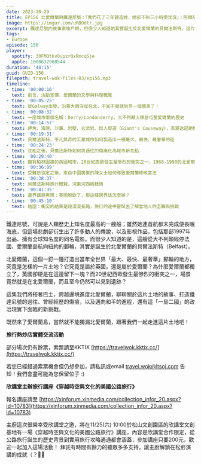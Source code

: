 ```yaml
---
date: 2023-10-29
title: EP156 北愛爾蘭與鐵達尼號：「我們花了三年建造她，她卻不到三小時便沈沒」；阿爾斯特的傷痕如何癒合？
image: https://imgur.com/uRBOdtr.jpg
excerpt: 鐵達尼號的故事家喻戶曉，但很少人知道她其實誕生於北愛爾蘭的貝爾法斯特。這片孕育出鐵達尼號的土地，究竟是怎樣的地方？怎樣的歷史因素，讓愛爾蘭島上出現兩個國家並存局面？又是怎樣的問題，導致30年層出不窮的武裝衝突？和我們一起認識北愛爾蘭的過去與現在！
tags:
- Europe
episode: 156
player:
  spotify: 30FMQtkvOupzrQxRmcqSje
  apple: 1000632908544
duration: '48:15'
guid: GUID-156
filepath: travel-wok-files-03/ep156.mp3
timeline:
- time: '00:00:16'
  text: 前言，活動宣傳，愛爾蘭的文學與料理概覽
- time: '00:05:25'
  text: 從Galway出發，沿著大西洋岸往北，不知不覺就到另一個國家了！
- time: '00:08:32'
  text: 一座城市兩個名稱：Derry/Londonderry，大不列顛人移居屯墾愛爾蘭的歷史
- time: '00:14:57'
  text: 岬角、海灣、沙灘、岩壁、玄武岩、巨人堤道（Giant's Causeway），高潮迭起絕無冷場的北部海岸 Antrim Coast
- time: '00:19:31'
  text: 貝爾法斯特，平凡無奇的工業城市如何製造出一艘最大、最快、最奢華的船
- time: '00:24:23'
  text: 沈船之後，貝爾法斯特如何將過往的傷痛化為城市新亮點
- time: '00:29:40'
  text: 擁有柏林圍牆的英國城市，20世紀西歐發生最慘烈的衝突之一，1968-1998的北愛爾蘭問題時代
- time: '00:36:09'
  text: 受難日協定之後，來自中國廣東的陳女士如何導致愛爾蘭修改憲法
- time: '00:38:37'
  text: 貝爾法斯特旅行概覽，河東河西兩樣情
- time: '00:41:35'
  text: 邊界議題再現：英國脫歐了，那這條國界該怎麼辦？
- time: '00:45:10'
  text: 結語：衝突的結束是段漫漫長路，旅行的途中嘗試去了解當地人的苦難與挑戰
---
```

鐵達尼號，可說是人類歷史上知名度最高的一艘船；雖然她連首航都未完成便長眠海底，但這場悲劇卻衍生出了許多動人的傳說，以及影視作品，包括那部1997年出品、擁有全球知名度的同名電影。而很少人知道的是，這艘從大不列顛經停法國、愛爾蘭島航向紐約的郵輪，其實是誕生於北愛爾蘭的貝爾法斯特（Belfast）。

北愛爾蘭，這個一釘一錘打造出當年全世界「最大、最快、最奢華」郵輪的地方，究竟是怎樣的一片土地？它究竟是屬於英國，還是屬於愛爾蘭？為什麼愛爾蘭都獨立了，英國卻硬是在這邊留下一塊？而20世紀西歐發生最慘烈的衝突之一，場景竟然就是在北愛爾蘭，而且至今仍然可以見到遺跡？

這集我們將搭著巴士，跨越邊境進度北愛爾蘭，聊聊關於這片土地的故事、打造鐵達尼號的過往、曾經經歷的傷痕，以及邁向和平的進程，還有這「一島二國」的政治現實下面臨的新挑戰。

既然來了愛爾蘭島，當然就不能獨漏北愛爾蘭，跟著我們一起走進這片土地吧！

**旅行熱炒店實體交流活動**

部分場次仍有餘票，索票請至KKTIX [https://travelwok.kktix.cc/](https://travelwok.kktix.cc/)

若您已經錯過索票機會但仍想參加，請私訊或email travel.wok@ltsoj.com 告知！我們會盡可能為您保留位子 :)

**欣講堂主辦旅行講座《穿越時空與文化的美國公路旅行》**

報名講座請至 [https://xinforum.xinmedia.com/collection_infor_20.aspx?id=10783](https://xinforum.xinmedia.com/collection_infor_20.aspx?id=10783)

主廚這次很榮幸受欣講堂之邀，將在11/25(六) 10:00於松山文創園區的欣講堂文創基地有一場《穿越時空與文化的美國公路旅行》講座，內容是欣講堂合作限定，從公路旅行誕生的歷史背景到實用旅行攻略通通都會涵蓋，參加講座只要200元，歡迎一起加入這場活動！ 拜託有時間有餘力的聽眾多多支持，讓主廚解鎖在松菸演講的成就（？🥺😂
